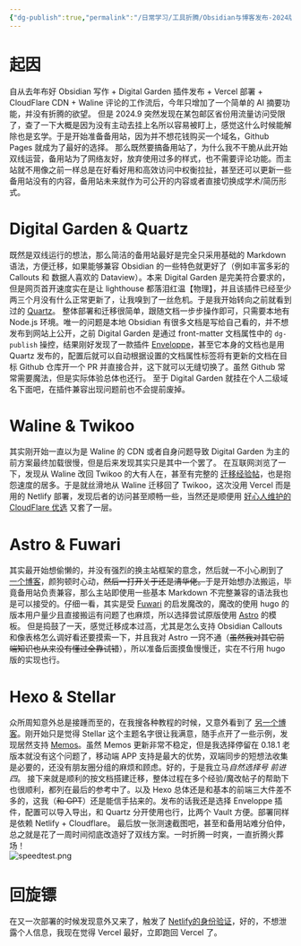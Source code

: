 ```yaml
---
{"dg-publish":true,"permalink":"/日常学习/工具折腾/Obsidian与博客发布-2024版/","title":"Obsidian与博客发布-2024版","tags":["Obsidian","折腾","Hexo"],"noteIcon":"1","created":"2024-09-22T23:36:09.429+08:00","updated":"2025-02-25T17:25:38.475+08:00"}
---
```



# 起因

自从去年布好 Obsidian 写作 + Digital Garden 插件发布 + Vercel 部署 + CloudFlare CDN + Waline 评论的工作流后，今年只增加了一个简单的 AI 摘要功能，并没有折腾的欲望。
但是 2024.9 突然发现在某包邮区省份用流量访问受限了，查了一下大概是因为没有主动去挂上名所以容易被盯上，感觉这什么时候能解除也是玄学。于是开始准备备用站，因为并不想花钱购买一个域名，Github Pages 就成为了最好的选择。
那么既然要搞备用站了，为什么我不干脆从此开始双线运营，备用站为了网络友好，放弃使用过多的样式，也不需要评论功能。而主站就不用像之前一样总是在好看好用和高效访问中权衡拉扯，甚至还可以更新一些备用站没有的内容，备用站未来就作为可公开的内容或者直接切换成学术/简历形式。

# Digital Garden & Quartz

既然是双线运行的想法，那么简洁的备用站最好是完全只采用基础的 Markdown 语法，方便迁移，如果能够兼容 Obsidian 的一些特色就更好了（例如丰富多彩的 Callouts 和 数据人喜欢的 Dataview）。本来 Digital Garden 是完美符合要求的，但是网页首开速度实在是让 lighthouse 都落泪红温【物理】，并且该插件已经至少两三个月没有什么正常更新了，让我嗅到了一丝危机。于是我开始转向之前就看到过的 [Quartz](https://quartz.jzhao.xyz/)。
整体部署和迁移很简单，跟随文档一步步操作即可，只需要本地有 Node.js 环境。唯一的问题是本地 Obsidian 有很多文档是写给自己看的，并不想发布到网站上公开，之前 Digital Garden 是通过 front-matter 文档属性中的 `dg-publish` 操控，结果刚好发现了一款插件 [Enveloppe](https://github.com/Enveloppe/obsidian-enveloppe)，甚至它本身的文档也是用 Quartz 发布的，配置后就可以自动根据设置的文档属性标签将有更新的文档在目标 Github 仓库开一个 PR 并直接合并，这下就可以无缝切换了。虽然 Github 常常需要魔法，但是实际体验总体也还行。
至于 Digital Garden 就挂在个人二级域名下面吧，在插件兼容出现问题前也不会提前废掉。

# Waline & Twikoo

其实刚开始一直以为是 Waline 的 CDN 或者自身问题导致 Digital Garden 为主的前方案最终加载很慢，但是后来发现其实只是其中一个罢了。
在互联网浏览了一下，发现从 Waline 改回 Twikoo 的大有人在，甚至有完整的 [迁移经验帖](https://hugo.bnblogs.cc/waline%E8%AF%84%E8%AE%BA%E8%BF%81%E7%A7%BB%E5%88%B0twikoo/#%E5%AF%BC%E5%87%BAwaline%E8%AF%84%E8%AE%BA)，也是抱怨速度的居多。于是就丝滑地从 Waline 迁移回了 Twikoo，这次没用 Vercel 而是用的 Netlify 部署，发现后者的访问甚至顺畅一些，当然还是顺便用 [好心人维护的 CloudFlare 优选](https://xingpingcn.top/enhanced-faas-in-cn.html) 又套了一层。

# Astro & Fuwari

其实最开始想偷懒的，并没有强烈的换主站框架的意念，然后就一不小心刷到了 [一个博客](https://www.yoghurtlee.com/)，颜狗顿时心动，~~然后一打开关于还是清华佬。~~于是开始想办法搬运，毕竟备用站负责兼容，那么主站即使用一些基本 Markdown 不完整兼容的语法我也是可以接受的。仔细一看，其实是受 [Fuwari](https://fuwari.vercel.app/) 的启发魔改的，魔改的使用 hugo 的版本用户量少且直接搬运有问题了也麻烦，所以选择尝试原版使用 [Astro](https://astro.build/) 的模板。
但是捣鼓了一天，感觉迁移成本过高，尤其是怎么支持 Obsidian Callouts 和像表格怎么调好看还要摸索一下，并且我对 Astro 一窍不通（~~虽然我对其它前端知识也从来没有懂过全靠试错~~），所以准备后面摸鱼慢慢迁，实在不行用 hugo 版的实现也行。

# Hexo & Stellar

众所周知意外总是接踵而至的，在我搜各种教程的时候，又意外看到了 [另一个博客](https://xaoxuu.com/wiki/stellar/)。刚开始只是觉得 Stellar 这个主题名字很让我满意，随手点开了一些示例，发现居然支持 [Memos](https://www.usememos.com/)。虽然 Memos 更新非常不稳定，但是我选择停留在 0.18.1 老版本就没有这个问题了，移动端 APP 支持是最大的优势，双端同步的短想法收集是必要的，还没有朋友圈分组的麻烦和顾虑。好的，于是我立马*自然选择号 前进四*。
接下来就是顺利的按文档搭建迁移，整体过程在多个经验/魔改帖子的帮助下也很顺利，都列在最后的参考中了。以及 Hexo 总体还是和基本的前端三大件差不多的，这我（~~和 GPT~~）还是能信手拈来的。发布的话我还是选择 Enveloppe 插件，配置可以导入导出，和 Quartz 分开使用也行，比两个 Vault 方便。部署同样是依赖 Netlify + Cloudflare。
最后放一张测速截图吧，甚至和备用站难分伯仲，总之就是花了一周时间彻底改造好了双线方案。一时折腾一时爽，一直折腾火葬场！
<br>
![speedtest.png](https://s2.loli.net/2024/09/26/ewJxTFikEWRmuCS.png)

# 回旋镖

在又一次部署的时候发现意外又来了，触发了 [Netlify的身份验证](https://www.baiwulin.com/89.html)，好的，不想泄露个人信息，我现在觉得 Vercel 最好，立即跑回 Vercel 了。